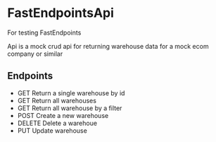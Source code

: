 # FastEndpointsApi
For testing FastEndpoints

Api is a mock crud api for returning warehouse data for a mock ecom company or similar

## Endpoints 
- GET Return a single warehouse by id
- GET Return all warehouses
- GET Return all warehouse by a filter
- POST Create a new warehouse
- DELETE Delete a warehoue
- PUT Update warehouse


